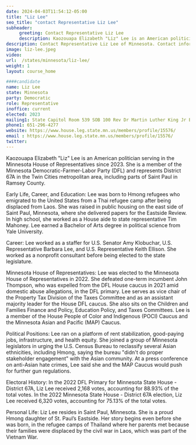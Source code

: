 ```yaml
---
date: 2024-04-03T11:54:12-05:00
title: "Liz Lee"
seo_title: "contact Representative Liz Lee"
subheader:
     greeting: Contact Representative Liz Lee
     description: Kaozouapa Elizabeth "Liz" Lee is an American politician serving in the Minnesota House of Representatives since 2023. She is a member of the Minnesota Democratic-Farmer-Labor Party (DFL) and represents District 67A in the Twin Cities metropolitan area, including parts of Saint Paul in Ramsey County.
description: Contact Representative Liz Lee of Minnesota. Contact information for Liz Lee includes email address, phone number, and mailing address.
image: liz-lee.jpeg
video:
url:  /states/minnesota/liz-lee/
weight: 1
layout: course_home

####candidate
name: Liz Lee
state: Minnesota
party: Democratic
role: Representative
inoffice: current
elected: 2023
mailing1: State Capitol Room 539 SOB 100 Rev Dr Martin Luther King Jr Blvd St. Paul, MN 55155-1298
phone1: 651-296-4277
website: https://www.house.leg.state.mn.us/members/profile/15576/
email : https://www.house.leg.state.mn.us/members/profile/15576/
twitter:
---
```


Kaozouapa Elizabeth "Liz" Lee is an American politician serving in the Minnesota House of Representatives since 2023. She is a member of the Minnesota Democratic-Farmer-Labor Party (DFL) and represents District 67A in the Twin Cities metropolitan area, including parts of Saint Paul in Ramsey County.

Early Life, Career, and Education:
Lee was born to Hmong refugees who emigrated to the United States from a Thai refugee camp after being displaced from Laos. She was raised in public housing on the east side of Saint Paul, Minnesota, where she delivered papers for the Eastside Review. In high school, she worked as a House aide to state representative Tim Mahoney. Lee earned a Bachelor of Arts degree in political science from Yale University.

Career:
Lee worked as a staffer for U.S. Senator Amy Klobuchar, U.S. Representative Barbara Lee, and U.S. Representative Keith Ellison. She worked as a nonprofit consultant before being elected to the state legislature.

Minnesota House of Representatives:
Lee was elected to the Minnesota House of Representatives in 2022. She defeated one-term incumbent John Thompson, who was expelled from the DFL House caucus in 2021 amid domestic abuse allegations, in the DFL primary. Lee serves as vice chair of the Property Tax Division of the Taxes Committee and as an assistant majority leader for the House DFL caucus. She also sits on the Children and Families Finance and Policy, Education Policy, and Taxes Committees. Lee is a member of the House People of Color and Indigenous (POCI) Caucus and the Minnesota Asian and Pacific (MAP) Caucus.

Political Positions:
Lee ran on a platform of rent stabilization, good-paying jobs, infrastructure, and health equity. She joined a group of Minnesota legislators in urging the U.S. Census Bureau to reclassify several Asian ethnicities, including Hmong, saying the bureau "didn't do proper stakeholder engagement" with the Asian community. At a press conference on anti-Asian hate crimes, Lee said she and the MAP Caucus would push for further gun regulations.

Electoral History:
In the 2022 DFL Primary for Minnesota State House - District 67A, Liz Lee received 2,168 votes, accounting for 88.93% of the total votes. In the 2022 Minnesota State House - District 67A election, Liz Lee received 6,320 votes, accounting for 75.13% of the total votes.

Personal Life:
Liz Lee resides in Saint Paul, Minnesota. She is a proud Hmong daughter of St. Paul’s Eastside. Her story begins even before she was born, in the refugee camps of Thailand where her parents met because their families were displaced by the civil war in Laos, which was part of the Vietnam War.
